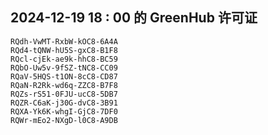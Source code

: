 ## 2024-12-19 18 : 00 的 GreenHub 许可证
```
RQdh-VwMT-RxbW-kOC8-6A4A
RQd4-tQNW-hU5S-gxC8-B1F8
RQcl-cjEk-ae9k-hhC8-BC59
RQbO-Uw5v-9fSZ-tNC8-CC09
RQaV-5HQS-t1ON-8cC8-CD87
RQaN-R2Rk-wd6q-ZZC8-B7F8
RQZs-rS51-0FJU-ucC8-5DB7
RQZR-C6aK-j30G-dvC8-3B91
RQXA-Yk6K-whgI-GjC8-7DF0
RQWr-mEo2-NXgD-l0C8-A9DB
```

